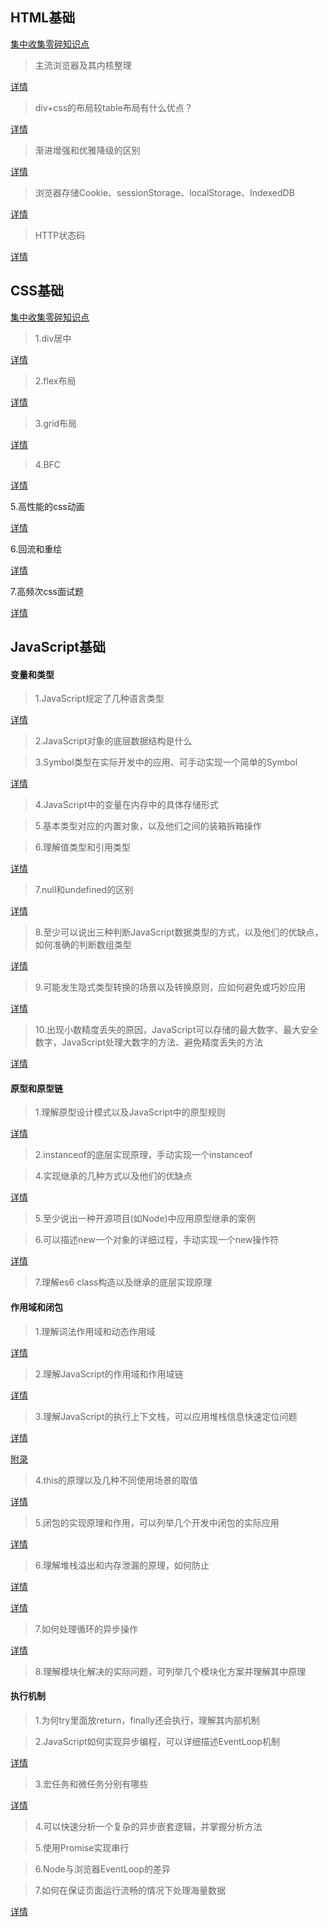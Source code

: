 ## HTML基础

[集中收集零碎知识点](前端面试准备/html/集中收集零碎知识点.md)

> 主流浏览器及其内核整理

[详情](前端面试准备/html/主流浏览器及其内核整理.md)

> div+css的布局较table布局有什么优点？

[详情](前端面试准备/html/div+css的布局较table布局有什么优点.md)

> 渐进增强和优雅降级的区别

[详情](前端面试准备/html/渐进增强和优雅降级的区别.md)

> 浏览器存储Cookie、sessionStorage、localStorage、IndexedDB

[详情](前端面试准备/html/浏览器存储.md)

> HTTP状态码

[详情](前端面试准备/html/HTTP状态码.md)

## CSS基础

[集中收集零碎知识点](前端面试准备/css/集中收集零碎知识点.md)

> 1.div居中

[详情](前端面试准备/css/div居中.md)

> 2.flex布局

[详情](前端面试准备/css/flex布局.md)

> 3.grid布局

[详情](前端面试准备/css/grid布局.md)

> 4.BFC

[详情](前端面试准备/css/BFC.md)

5.高性能的css动画

[详情](前端面试准备/css/高性能的css动画.md)

6.回流和重绘

[详情](前端面试准备/css/回流和重绘.md)

7.高频次css面试题

[详情](https://github.com/Advanced-Frontend/Daily-Interview-Question/labels/CSS%E4%B8%96%E7%95%8C)

## JavaScript基础

#### 变量和类型

> 1.JavaScript规定了几种语言类型

[详情](前端面试准备/js/JavaScript规定了几种语言类型.md)

> 2.JavaScript对象的底层数据结构是什么

> 3.Symbol类型在实际开发中的应用、可手动实现一个简单的Symbol

[详情](前端面试准备/js/Symbol类型学习.md)

> 4.JavaScript中的变量在内存中的具体存储形式


> 5.基本类型对应的内置对象，以及他们之间的装箱拆箱操作


> 6.理解值类型和引用类型

[详情](前端面试准备/js/理解值类型和引用类型.md)

> 7.null和undefined的区别

[详情](前端面试准备/js/null和undefined的区别.md)

> 8.至少可以说出三种判断JavaScript数据类型的方式，以及他们的优缺点，如何准确的判断数组类型

[详情](前端面试准备/js/判断JavaScript数据类型的方式.md)

> 9.可能发生隐式类型转换的场景以及转换原则，应如何避免或巧妙应用

[详情](前端面试准备/js/隐式类型转换.md)

> 10.出现小数精度丢失的原因，JavaScript可以存储的最大数字、最大安全数字，JavaScript处理大数字的方法、避免精度丢失的方法

[详情](前端面试准备/js/出现小数精度丢失的原因和解决方案.md)

#### 原型和原型链

> 1.理解原型设计模式以及JavaScript中的原型规则

[详情](前端面试准备/js/理解原型设计模式以及JavaScript中的原型规则.md)

> 2.instanceof的底层实现原理，手动实现一个instanceof


> 4.实现继承的几种方式以及他们的优缺点

[详情](前端面试准备/js/实现继承的几种方式以及他们的优缺点.md)

> 5.至少说出一种开源项目(如Node)中应用原型继承的案例


> 6.可以描述new一个对象的详细过程，手动实现一个new操作符

[详情](前端面试准备/js/new操作符.md)

> 7.理解es6 class构造以及继承的底层实现原理

#### 作用域和闭包

> 1.理解词法作用域和动态作用域

[详情](前端面试准备/js/理解词法作用域和动态作用域.md)

> 2.理解JavaScript的作用域和作用域链

[详情](前端面试准备/js/理解JavaScript的作用域和作用域链.md)

> 3.理解JavaScript的执行上下文栈，可以应用堆栈信息快速定位问题

[详情](前端面试准备/js/执行上下文.md)

[附录](前端面试准备/js/执行上下文.xmind)

> 4.this的原理以及几种不同使用场景的取值

[详情](前端面试准备/js/this的原理以及几种不同使用场景的取值.md)

> 5.闭包的实现原理和作用，可以列举几个开发中闭包的实际应用

[详情](前端面试准备/js/闭包.md)

> 6.理解堆栈溢出和内存泄漏的原理，如何防止

[详情](前端面试准备/js/理解堆栈溢出和内存泄漏的原理，如何防止.md)

[详情](前端面试准备/js/堆栈队列.md)

> 7.如何处理循环的异步操作

[详情](前端面试准备/js/如何处理循环的异步操作.md)

> 8.理解模块化解决的实际问题，可列举几个模块化方案并理解其中原理

#### 执行机制

> 1.为何try里面放return，finally还会执行，理解其内部机制


> 2.JavaScript如何实现异步编程，可以详细描述EventLoop机制

[详情](前端面试准备/js/JavaScript如何实现异步编程，EventLoop机制.md)

> 3.宏任务和微任务分别有哪些

[详情](前端面试准备/js/宏任务和微任务分别有哪些.md)

> 4.可以快速分析一个复杂的异步嵌套逻辑，并掌握分析方法


> 5.使用Promise实现串行


> 6.Node与浏览器EventLoop的差异


> 7.如何在保证页面运行流畅的情况下处理海量数据

[详情](前端面试准备/js/如何在保证页面运行流畅的情况下处理海量数据.md)
